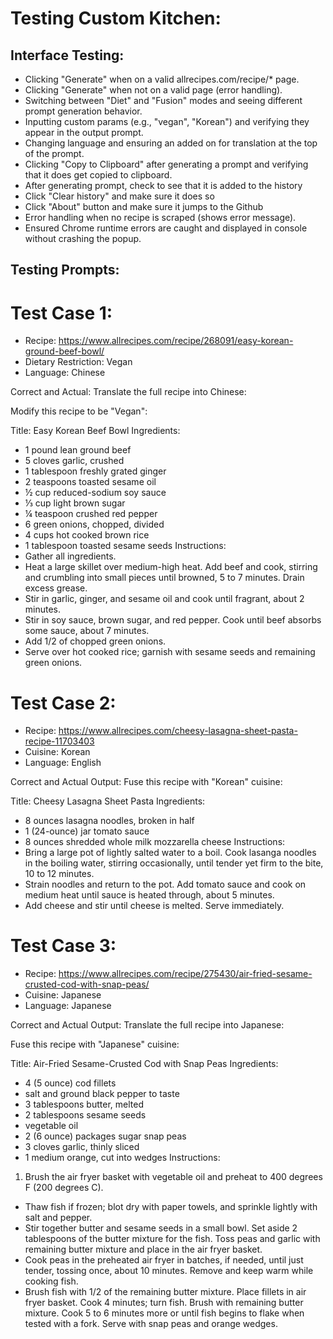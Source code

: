 # Testing Custom Kitchen:

## Interface Testing:
- Clicking "Generate" when on a valid allrecipes.com/recipe/* page.
- Clicking "Generate" when not on a valid page (error handling).
- Switching between "Diet" and "Fusion" modes and seeing different prompt generation behavior.
- Inputting custom params (e.g., "vegan", "Korean") and verifying they appear in the output prompt.
- Changing language and ensuring an added on for translation at the top of the prompt.
- Clicking "Copy to Clipboard" after generating a prompt and verifying that it does get copied to clipboard.
- After generating prompt, check to see that it is added to the history
- Click "Clear history" and make sure it does so
- Click "About" button and make sure it jumps to the Github
- Error handling when no recipe is scraped (shows error message).
- Ensured Chrome runtime errors are caught and displayed in console without crashing the popup.
  
## Testing Prompts:

# Test Case 1: 
- Recipe: https://www.allrecipes.com/recipe/268091/easy-korean-ground-beef-bowl/
- Dietary Restriction: Vegan
- Language: Chinese
  
Correct and Actual:
Translate the full recipe into Chinese:

Modify this recipe to be "Vegan":

Title: Easy Korean Beef Bowl
Ingredients:
- 1 pound lean ground beef
- 5 cloves garlic, crushed
- 1 tablespoon freshly grated ginger
- 2 teaspoons toasted sesame oil
- ½ cup reduced-sodium soy sauce
- ⅓ cup light brown sugar
- ¼ teaspoon crushed red pepper
- 6  green onions, chopped, divided
- 4 cups hot cooked brown rice
- 1 tablespoon toasted sesame seeds
Instructions:
- Gather all ingredients.
- Heat a large skillet over medium-high heat. Add beef and cook, stirring and crumbling into small pieces until browned, 5 to 7 minutes. Drain excess grease.
- Stir in garlic, ginger, and sesame oil and cook until fragrant, about 2 minutes.
- Stir in soy sauce, brown sugar, and red pepper. Cook until beef absorbs some sauce, about 7 minutes.
- Add 1/2 of chopped green onions.
- Serve over hot cooked rice; garnish with sesame seeds and remaining green onions.

# Test Case 2: 
- Recipe: https://www.allrecipes.com/cheesy-lasagna-sheet-pasta-recipe-11703403
- Cuisine: Korean
- Language: English
  
Correct and Actual Output:
Fuse this recipe with "Korean" cuisine:

Title: Cheesy Lasagna Sheet Pasta
Ingredients:
- 8 ounces lasagna noodles, broken in half
- 1 (24-ounce) jar tomato sauce
- 8 ounces shredded whole milk mozzarella cheese
Instructions:
- Bring a large pot of lightly salted water to a boil. Cook lasanga noodles in the boiling water, stirring occasionally, until tender yet firm to the bite, 10 to 12 minutes.
- Strain noodles and return to the pot. Add tomato sauce and cook on medium heat until sauce is heated through, about 5 minutes.
- Add cheese and stir until cheese is melted. Serve immediately.

# Test Case 3: 
- Recipe: https://www.allrecipes.com/recipe/275430/air-fried-sesame-crusted-cod-with-snap-peas/
- Cuisine: Japanese
- Language: Japanese
  
Correct and Actual Output:
Translate the full recipe into Japanese:

Fuse this recipe with "Japanese" cuisine:

Title: Air-Fried Sesame-Crusted Cod with Snap Peas
Ingredients:
- 4 (5 ounce) cod fillets
- salt and ground black pepper to taste
- 3 tablespoons butter, melted
- 2 tablespoons sesame seeds
- vegetable oil
- 2 (6 ounce) packages sugar snap peas
- 3 cloves garlic, thinly sliced
- 1 medium orange, cut into wedges
Instructions:
1. Brush the air fryer basket with vegetable oil and preheat to 400 degrees F (200 degrees C).
- Thaw fish if frozen; blot dry with paper towels, and sprinkle lightly with salt and pepper.
- Stir together butter and sesame seeds in a small bowl. Set aside 2 tablespoons of the butter mixture for the fish. Toss peas and garlic with remaining butter mixture and place in the air fryer basket.
- Cook peas in the preheated air fryer in batches, if needed, until just tender, tossing once, about 10 minutes. Remove and keep warm while cooking fish.
- Brush fish with 1/2 of the remaining butter mixture. Place fillets in air fryer basket. Cook 4 minutes; turn fish. Brush with remaining butter mixture. Cook 5 to 6 minutes more or until fish begins to flake when tested with a fork. Serve with snap peas and orange wedges.
